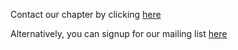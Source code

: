 Contact our chapter by clicking [here](mailto://president@isc2ictchapter.org)

Alternatively, you can signup for our mailing list [here](http://comingsoon)